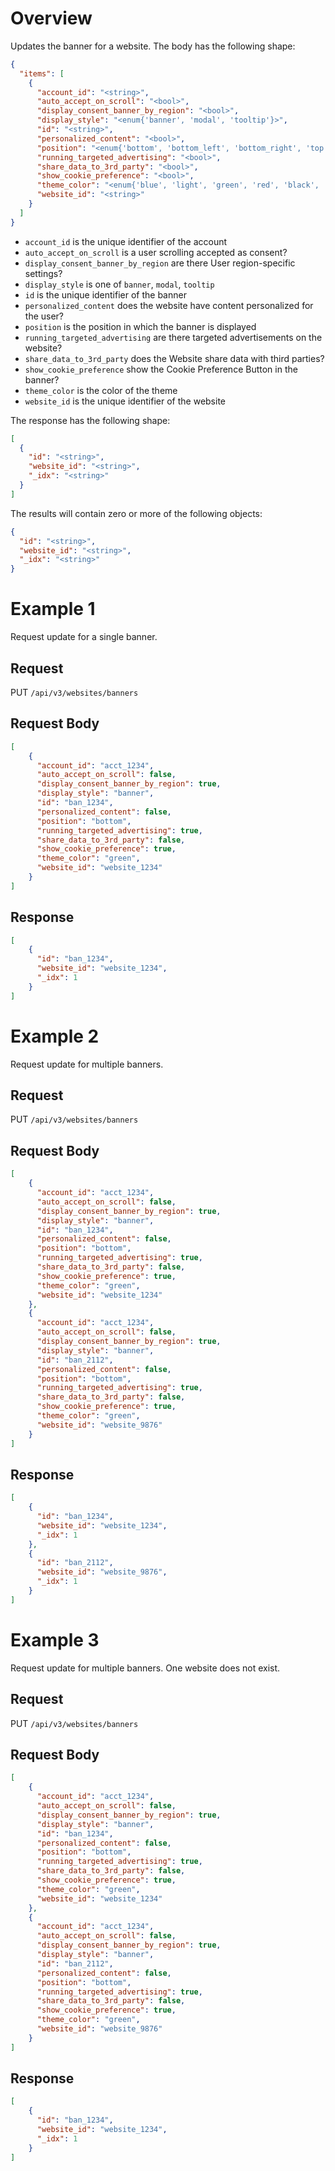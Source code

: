 # Overview

Updates the banner for a website. The body has the following shape:

```json
{
  "items": [
    {
      "account_id": "<string>",
      "auto_accept_on_scroll": "<bool>",
      "display_consent_banner_by_region": "<bool>",
      "display_style": "<enum{'banner', 'modal', 'tooltip'}>",
      "id": "<string>",
      "personalized_content": "<bool>",
      "position": "<enum{'bottom', 'bottom_left', 'bottom_right', 'top', 'top_left', 'top_right'}>",
      "running_targeted_advertising": "<bool>",
      "share_data_to_3rd_party": "<bool>",
      "show_cookie_preference": "<bool>",
      "theme_color": "<enum{'blue', 'light', 'green', 'red', 'black', 'navy_blue'}>",
      "website_id": "<string>"
    }
  ]
}
```

- `account_id` is the unique identifier of the account
- `auto_accept_on_scroll` is a user scrolling accepted as consent?
- `display_consent_banner_by_region` are there User region-specific settings?
- `display_style` is one of `banner`, `modal`, `tooltip`
- `id` is the unique identifier of the banner
- `personalized_content` does the website have content personalized for the user?
- `position` is the position in which the banner is displayed
- `running_targeted_advertising` are there targeted advertisements on the website?
- `share_data_to_3rd_party` does the Website share data with third parties?
- `show_cookie_preference` show the Cookie Preference Button in the banner?
- `theme_color` is the color of the theme
- `website_id` is the unique identifier of the website


The response has the following shape:

```json
[
  {
    "id": "<string>",
    "website_id": "<string>",
    "_idx": "<string>"
  }
]
```

The results will contain zero or more of the following objects:

```json
{
  "id": "<string>",
  "website_id": "<string>",
  "_idx": "<string>"
}
```

# Example 1

Request update for a single banner.

## Request

PUT `/api/v3/websites/banners`

## Request Body

```json
[
    {
      "account_id": "acct_1234",
      "auto_accept_on_scroll": false,
      "display_consent_banner_by_region": true,
      "display_style": "banner",
      "id": "ban_1234",
      "personalized_content": false,
      "position": "bottom",
      "running_targeted_advertising": true,
      "share_data_to_3rd_party": false,
      "show_cookie_preference": true,
      "theme_color": "green",
      "website_id": "website_1234"
    }
]
```

## Response

```json
[
    {
      "id": "ban_1234",
      "website_id": "website_1234",
      "_idx": 1
    }
]
```

# Example 2

Request update for multiple banners.

## Request

PUT `/api/v3/websites/banners`

## Request Body

```json
[
    {
      "account_id": "acct_1234",
      "auto_accept_on_scroll": false,
      "display_consent_banner_by_region": true,
      "display_style": "banner",
      "id": "ban_1234",
      "personalized_content": false,
      "position": "bottom",
      "running_targeted_advertising": true,
      "share_data_to_3rd_party": false,
      "show_cookie_preference": true,
      "theme_color": "green",
      "website_id": "website_1234"
    },
    {
      "account_id": "acct_1234",
      "auto_accept_on_scroll": false,
      "display_consent_banner_by_region": true,
      "display_style": "banner",
      "id": "ban_2112",
      "personalized_content": false,
      "position": "bottom",
      "running_targeted_advertising": true,
      "share_data_to_3rd_party": false,
      "show_cookie_preference": true,
      "theme_color": "green",
      "website_id": "website_9876"
    }
]
```

## Response

```json
[
    {
      "id": "ban_1234",
      "website_id": "website_1234",
      "_idx": 1
    },
    {
      "id": "ban_2112",
      "website_id": "website_9876",
      "_idx": 1
    }
]
```

# Example 3

Request update for multiple banners. One website does not exist.

## Request

PUT `/api/v3/websites/banners`

## Request Body

```json
[
    {
      "account_id": "acct_1234",
      "auto_accept_on_scroll": false,
      "display_consent_banner_by_region": true,
      "display_style": "banner",
      "id": "ban_1234",
      "personalized_content": false,
      "position": "bottom",
      "running_targeted_advertising": true,
      "share_data_to_3rd_party": false,
      "show_cookie_preference": true,
      "theme_color": "green",
      "website_id": "website_1234"
    },
    {
      "account_id": "acct_1234",
      "auto_accept_on_scroll": false,
      "display_consent_banner_by_region": true,
      "display_style": "banner",
      "id": "ban_2112",
      "personalized_content": false,
      "position": "bottom",
      "running_targeted_advertising": true,
      "share_data_to_3rd_party": false,
      "show_cookie_preference": true,
      "theme_color": "green",
      "website_id": "website_9876"
    }
]
```

## Response

```json
[
    {
      "id": "ban_1234",
      "website_id": "website_1234",
      "_idx": 1
    }
]
```
